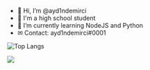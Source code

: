- 👋 Hi, I’m @ayd1ndemirci
- 👀 I'm a high school student
- 🌱 I’m currently learning NodeJS and Python
- ✉ Contact: ayd1ndemirci#0001



![Top Langs](https://github-readme-stats.vercel.app/api/top-langs/?username=ayd1ndemirci)


![](https://komarev.com/ghpvc/?username=ayd1ndemirci)

